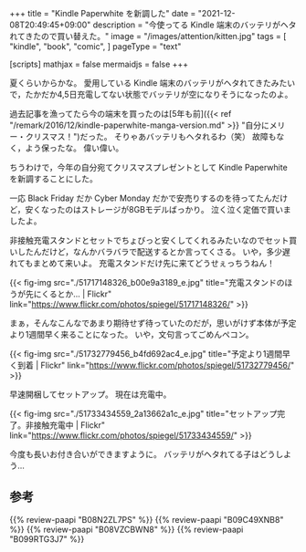 +++
title = "Kindle Paperwhite を新調した"
date =  "2021-12-08T20:49:45+09:00"
description = "今使ってる Kindle 端末のバッテリがヘタれてきたので買い替えた。"
image = "/images/attention/kitten.jpg"
tags = [
  "kindle",
  "book",
  "comic",
]
pageType = "text"

[scripts]
  mathjax = false
  mermaidjs = false
+++

夏くらいからかな。
愛用している Kindle 端末のバッテリがヘタれてきたみたいで，たかだか4,5日充電してない状態でバッテリが空になりそうになったのよ。

過去記事を漁ってたら今の端末を買ったのは[5年も前]({{< ref "/remark/2016/12/kindle-paperwhite-manga-version.md" >}} "自分にメリー・クリスマス！")だった。
そりゃあバッテリもヘタれるわ（笑） 故障もなく，よう保ったな。
偉い偉い。

ちうわけで，今年の自分宛てクリスマスプレゼントとして Kindle Paperwhite を新調することにした。

一応 Black Friday だか Cyber Monday だかで安売りするのを待ってたんだけど，安くなったのはストレージが8GBモデルばっかり。
泣く泣く定価で買いましたよ。

非接触充電スタンドとセットでちょびっと安くしてくれるみたいなのでセット買いしたんだけど，なんかバラバラで配送するとか言ってくさる。
いや，多少遅れてもまとめて来いよ。
充電スタンドだけ先に来てどうせぇっちうねん！

{{< fig-img src="./51717148326_b00e9a3189_e.jpg" title="充電スタンドのほうが先にくるとか... | Flickr" link="https://www.flickr.com/photos/spiegel/51717148326/" >}}

まぁ，そんなこんなであまり期待せず待っていたのだが，思いがけず本体が予定より1週間早く来ることになった。
いや，文句言ってごめんペコン。

{{< fig-img src="./51732779456_b4fd692ac4_e.jpg" title="予定より1週間早く到着 | Flickr" link="https://www.flickr.com/photos/spiegel/51732779456/" >}}

早速開梱してセットアップ。
現在は充電中。

{{< fig-img src="./51733434559_2a13662a1c_e.jpg" title="セットアップ完了。非接触充電中 | Flickr" link="https://www.flickr.com/photos/spiegel/51733434559/" >}}

今度も長いお付き合いができますように。
バッテリがヘタれてる子はどうしよう...

## 参考

{{% review-paapi "B08N2ZL7PS" %}} <!-- 第11世代 Kindle Paperwhite -->
{{% review-paapi "B09C49XNB8" %}} <!-- 第11世代 Kindle Paperwhite 専用充電スタンド -->
{{% review-paapi "B08VZCBWN8" %}} <!-- 第11世代 Kindle Paperwhite 専用カバー -->
{{% review-paapi "B099RTG3J7" %}} <!-- 著作権は文化を発展させるのか: 人権と文化コモンズ -->
<!-- eof -->
